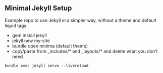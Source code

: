 

## Minimal Jekyll Setup

Example repo to use Jekyll in a simpler way, without a theme and default liquid tags.

- gem install jekyll
- jekyll new my-site
- bundle open minima (default theme)
- copy/paste from _includes/* and _layouts/* and delete what you don't need

`bundle exec jekyll serve --livereload`
